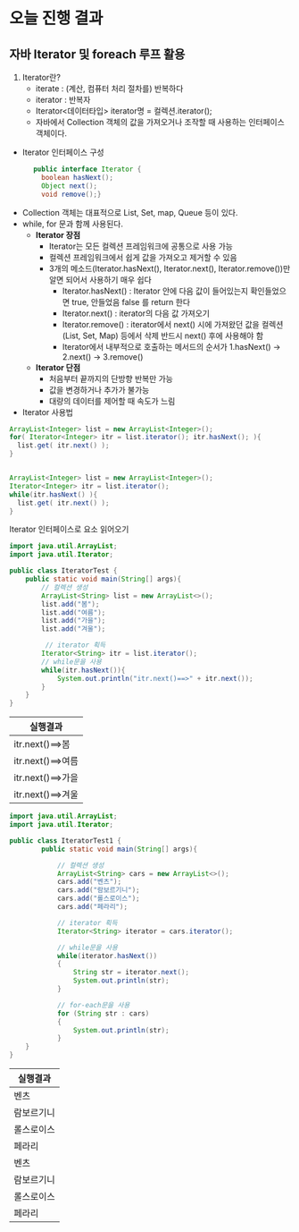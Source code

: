 # 오늘 진행 결과
## 자바 Iterator 및 foreach 루프 활용
1. Iterator란?
   * iterate : (계산, 컴퓨터 처리 절차를) 반복하다
   * iterator : 반복자
   * Iterator<데이터타입> iterator명 = 컬렉션.iterator();
   * 자바에서 Collection 객체의 값을 가져오거나 조작할 때 사용하는 인터페이스 객체이다.
* Iterator 인터페이스 구성
```java
      public interface Iterator {
        boolean hasNext();
        Object next();
        void remove();}
```

   * Collection 객체는 대표적으로 List, Set, map, Queue 등이 있다.
   * while, for 문과 함께 사용된다.
     * **Iterator 장점**
       * Iterator는 모든 컬렉션 프레임워크에 공통으로 사용 가능
       * 컬렉션 프레임워크에서 쉽게 값을 가져오고 제거할 수 있음
       * 3개의 메소드(Iterator.hasNext(), Iterator.next(), Iterator.remove())만 알면 되어서 사용하기 매우 쉽다
         * Iterator.hasNext() : Iterator 안에 다음 값이 들어있는지 확인들었으면 true, 안들었음 false 를 return 한다
         * Iterator.next() : iterator의 다음 값 가져오기
         * Iterator.remove() : iterator에서 next() 시에 가져왔던 값을 컬렉션(List, Set, Map) 등에서 삭제 반드시 next() 후에 사용해야 함
         * Iterator에서 내부적으로 호출하는 메서드의 순서가  1.hasNext() -> 2.next() -> 3.remove() 
     * **Iterator 단점**
       * 처음부터 끝까지의 단방향 반복만 가능
       * 값을 변경하거나 추가가 불가능
       * 대량의 데이터를 제어할 때 속도가 느림
 * Iterator 사용법
```java
ArrayList<Integer> list = new ArrayList<Integer>();
for( Iterator<Integer> itr = list.iterator(); itr.hasNext(); ){
  list.get( itr.next() );
}


ArrayList<Integer> list = new ArrayList<Integer>();
Iterator<Integer> itr = list.iterator();
while(itr.hasNext() ){
  list.get( itr.next() );
}

```
Iterator 인터페이스로 요소 읽어오기
```java
import java.util.ArrayList;
import java.util.Iterator;

public class IteratorTest {
	public static void main(String[] args){
		// 컬렉션 생성
		ArrayList<String> list = new ArrayList<>();
		list.add("봄");
		list.add("여름");
		list.add("가을");
		list.add("겨울");

		 // iterator 획득
		Iterator<String> itr = list.iterator();
		// while문을 사용
		while(itr.hasNext()){
			System.out.println("itr.next()==>" + itr.next());
		}
	}
}
```
|실행결과|
|---|
|itr.next()==>봄|
|itr.next()==>여름|
|itr.next()==>가을|
|itr.next()==>겨울|
```java
import java.util.ArrayList;
import java.util.Iterator;

public class IteratorTest1 {
        public static void main(String[] args){

            // 컬렉션 생성
            ArrayList<String> cars = new ArrayList<>();
            cars.add("벤츠");
            cars.add("람보르기니");
            cars.add("롤스로이스");
            cars.add("페라리");

            // iterator 획득
            Iterator<String> iterator = cars.iterator();

            // while문을 사용
            while(iterator.hasNext())
            {
                String str = iterator.next();
                System.out.println(str);
            }

            // for-each문을 사용
            for (String str : cars)
            {
                System.out.println(str);
            }
	}
}

```
|실행결과|
|---|
|벤츠|
|람보르기니|
|롤스로이스|
|페라리|
|벤츠|
|람보르기니|
|롤스로이스|
|페라리|
